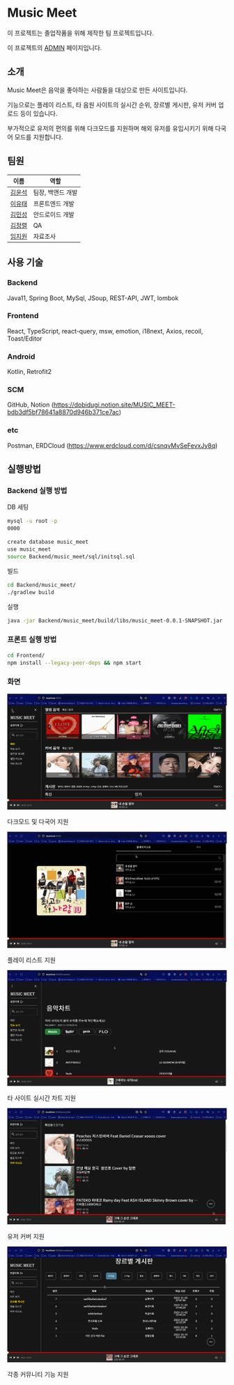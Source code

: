 # Music Meet

이 프로젝트는 졸업작품을 위해 제작한 팀 프로젝트입니다.

이 프로젝트의 [ADMIN](https://github.com/MUSIC-MEET/admin) 페이지입니다.

## 소개

Music Meet은 음악을 좋아하는 사람들을 대상으로 만든 사이트입니다.

기능으로는 플레이 리스트, 타 음원 사이트의 실시간 순위, 장르별 게시판, 유저 커버 업로드 등이 있습니다.

부가적으로 유저의 편의를 위해 다크모드를 지원하며 해외 유저를 유입시키기 위해 다국어 모드를 지원합니다.

## 팀원
| 이름 | 역할 |
|------|---|
| [김윤석](https://github.com/ycs-202007055)| 팀장, 백앤드 개발|
|[이유태](https://github.com/dobidugi)| 프론트엔드 개발|
|[김민성](https://github.com/ycs-201607083)| 안드로이드 개발|
|[김정렬](https://github.com/kimjungryul)| QA |
|[임지원](#)| 자료조사 |
## 사용 기술

### Backend

Java11, Spring Boot, MySql, JSoup, REST-API, JWT, lombok

### Frontend

React, TypeScript, react-query, msw, emotion, i18next, Axios, recoil, Toast/Editor

### Android

Kotlin, Retrofit2

### SCM

GitHub, Notion (https://dobidugi.notion.site/MUSIC_MEET-bdb3df5bf78641a8870d946b371ce7ac)

### etc

Postman, ERDCloud (https://www.erdcloud.com/d/csnqvMvSeFevxJy8q)

## 실행방법

### Backend 실행 방법

DB 세팅

```bash
mysql -u root -p
0000
```

```bash
create database music_meet
use music_meet
source Backend/music_meet/sql/initsql.sql
```

빌드

```bash
cd Backend/music_meet/
./gradlew build
```

실행

```bash
java -jar Backend/music_meet/build/libs/music_meet-0.0.1-SNAPSHOT.jar
```

### 프론트 실행 방법

```bash
cd Frontend/
npm install --legacy-peer-deps && npm start
```

### 화면 

![img1](./resource/gif1.gif)

다크모드 및 다국어 지원


![img1](./resource/gif2.gif)

플레이 리스트 지원


![img1](./resource/gif3.gif)

타 사이트 실시간 차트 지원


![img1](./resource/gif4.gif)

유저 커버 지원 


![img1](./resource/gif5.gif)

각종 커뮤니티 기능 지원
